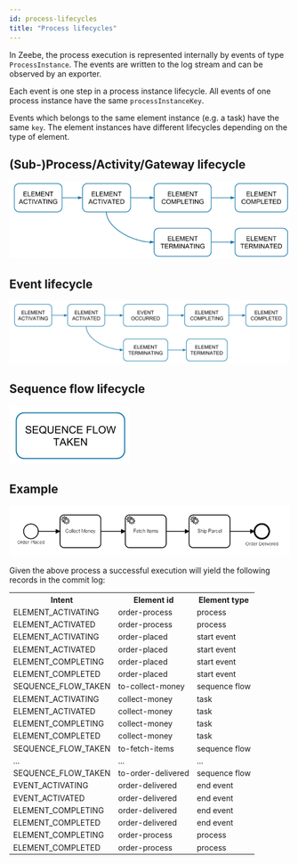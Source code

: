 ```yaml
---
id: process-lifecycles
title: "Process lifecycles"
---
```


In Zeebe, the process execution is represented internally by events of type `ProcessInstance`. The events are written to the log stream and can be observed by an exporter.

Each event is one step in a process instance lifecycle. All events of one process instance have the same `processInstanceKey`.

Events which belongs to the same element instance (e.g. a task) have the same `key`. The element instances have different lifecycles depending on the type of element.

## (Sub-)Process/Activity/Gateway lifecycle

![activity lifecycle](assets/activity-lifecycle.png)

## Event lifecycle

![event lifecycle](assets/event-lifecycle.png)

## Sequence flow lifecycle

![sequence flow lifecycle](assets/pass-through-lifecycle.png)

## Example

![order process](assets/process.png)

Given the above process a successful execution will yield the following records in the commit log:
<table>
    <tr>
        <th>Intent</th>
        <th>Element id</th>
        <th>Element type</th>
    </tr>
    <tr>
        <td>ELEMENT_ACTIVATING</td>
        <td>order-process</td>
        <td>process</td>
    </tr>
    <tr>
        <td>ELEMENT_ACTIVATED</td>
        <td>order-process</td>
        <td>process</td>
    </tr>
    <tr>
        <td>ELEMENT_ACTIVATING</td>
        <td>order-placed</td>
        <td>start event</td>
    </tr>
    <tr>
        <td>ELEMENT_ACTIVATED</td>
        <td>order-placed</td>
        <td>start event</td>
    </tr>
    <tr>
        <td>ELEMENT_COMPLETING</td>
        <td>order-placed</td>
        <td>start event</td>
    </tr>
    <tr>
        <td>ELEMENT_COMPLETED</td>
        <td>order-placed</td>
        <td>start event</td>
    </tr>
    <tr>
        <td>SEQUENCE_FLOW_TAKEN</td>
        <td>to-collect-money</td>
        <td>sequence flow</td>
    </tr>
    <tr>
        <td>ELEMENT_ACTIVATING</td>
        <td>collect-money</td>
        <td>task</td>
    </tr>
    <tr>
        <td>ELEMENT_ACTIVATED</td>
        <td>collect-money</td>
        <td>task</td>
    </tr>
    <tr>
        <td>ELEMENT_COMPLETING</td>
        <td>collect-money</td>
        <td>task</td>
    </tr>
    <tr>
        <td>ELEMENT_COMPLETED</td>
        <td>collect-money</td>
        <td>task</td>
    </tr>
    <tr>
        <td>SEQUENCE_FLOW_TAKEN</td>
        <td>to-fetch-items</td>
        <td>sequence flow</td>
    </tr>
    <tr>
        <td>...</td>
        <td>...</td>
        <td>...</td>
    </tr>
    <tr>
        <td>SEQUENCE_FLOW_TAKEN</td>
        <td>to-order-delivered</td>
        <td>sequence flow</td>
    </tr>
    <tr>
        <td>EVENT_ACTIVATING</td>
        <td>order-delivered</td>
        <td>end event</td>
    </tr>
    <tr>
        <td>EVENT_ACTIVATED</td>
        <td>order-delivered</td>
        <td>end event</td>
    </tr>
    <tr>
        <td>ELEMENT_COMPLETING</td>
        <td>order-delivered</td>
        <td>end event</td>
    </tr>
    <tr>
        <td>ELEMENT_COMPLETED</td>
        <td>order-delivered</td>
        <td>end event</td>
    </tr>
    <tr>
        <td>ELEMENT_COMPLETING</td>
        <td>order-process</td>
        <td>process</td>
    </tr>
    <tr>
        <td>ELEMENT_COMPLETED</td>
        <td>order-process</td>
        <td>process</td>
    </tr>
</table>

